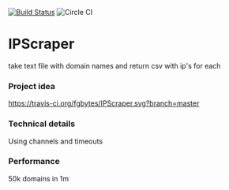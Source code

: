 [![Build Status](https://travis-ci.org/fgbytes/IPScraper.svg?branch=master)](https://travis-ci.org/fgbytes/IPScraper)
![Circle CI](https://circleci.com/gh/fgbytes/IPScraper.svg?style=shield&circle-token=652865a66eca1de06dbd49f52928f4f0c8a961df)
# IPScraper
take text file with domain names and return csv with ip's for each


### Project idea
https://travis-ci.org/fgbytes/IPScraper.svg?branch=master

### Technical details
Using channels and timeouts

### Performance
50k domains in 1m